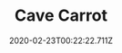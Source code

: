 ---
templateKey: blog-post
featuredpost: false
date: 2020-02-23T00:22:22.711Z
title: Cave Carrot
description: A starchy snack found in caves. It helps miners work longer.
type: forage
sellPrice: 25
energy: 30
health: 13
featuredimage: /img/Cave_Carrot.png
tags:
  - forageable
  - edible
  - Mines
  - Survival Burger
  - Miner's Treat
  - Roots Platter
  - Stir Fry
  - Exotic Foraging Bundle
---